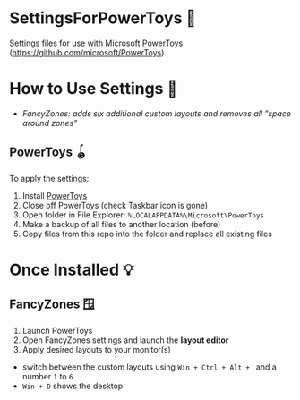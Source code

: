 # SettingsForPowerToys 📝

Settings files for use with Microsoft PowerToys (https://github.com/microsoft/PowerToys).

# How to Use Settings 🔧

* _FancyZones: adds six additional custom layouts and removes all "space around zones"_

## PowerToys 🪀

To apply the settings:

1. Install [PowerToys](https://github.com/microsoft/PowerToys)
2. Close off PowerToys (check Taskbar icon is gone)
3. Open folder in File Explorer: `%LOCALAPPDATA%\Microsoft\PowerToys`
4. Make a backup of all files to another location (before)
5. Copy files from this repo into the folder and replace all existing files

# Once Installed 💡

## FancyZones 🪟

1. Launch PowerToys
2. Open FancyZones settings and launch the __layout editor__
3. Apply desired layouts to your monitor(s)

* switch between the custom layouts using `Win + Ctrl + Alt + ` and a number `1` to `6`.
* `Win + D` shows the desktop.
